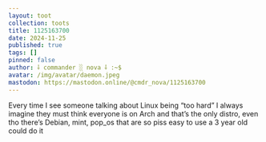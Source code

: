 ```yaml
---
layout: toot
collection: toots
title: 1125163700
date: 2024-11-25
published: true
tags: []
pinned: false
author: ⸸ commander ░ nova ⸸ :~$
avatar: /img/avatar/daemon.jpeg
mastodon: https://mastodon.online/@cmdr_nova/1125163700
---
```


Every time I see someone talking about Linux being “too hard” I always imagine they must think everyone is on Arch and that’s the only distro, even tho there’s Debian, mint, pop_os that are so piss easy to use a 3 year old could do it
